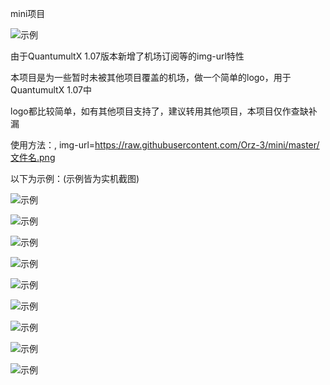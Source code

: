 
mini项目

![示例](https://raw.githubusercontent.com/Orz-3/mini/master/拼图.jpg)

由于QuantumultX 1.07版本新增了机场订阅等的img-url特性

本项目是为一些暂时未被其他项目覆盖的机场，做一个简单的logo，用于QuantumultX 1.07中

logo都比较简单，如有其他项目支持了，建议转用其他项目，本项目仅作查缺补漏

使用方法：, img-url=https://raw.githubusercontent.com/Orz-3/mini/master/文件名.png

以下为示例：(示例皆为实机截图)

![示例](https://raw.githubusercontent.com/Orz-3/mini/master/photo0.jpg)

![示例](https://raw.githubusercontent.com/Orz-3/mini/master/photo1.jpg)

![示例](https://raw.githubusercontent.com/Orz-3/mini/master/photo2.jpg)

![示例](https://raw.githubusercontent.com/Orz-3/mini/master/photo3.jpg)

![示例](https://raw.githubusercontent.com/Orz-3/mini/master/photo4.jpg)

![示例](https://raw.githubusercontent.com/Orz-3/mini/master/photo5.png)

![示例](https://raw.githubusercontent.com/Orz-3/mini/master/photo6.jpg)

![示例](https://raw.githubusercontent.com/Orz-3/mini/master/photo7.jpg)

![示例](https://raw.githubusercontent.com/Orz-3/mini/master/photo8.jpg)

